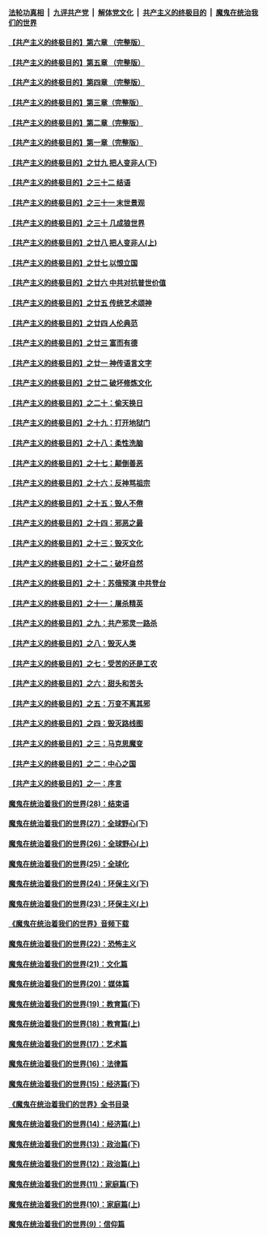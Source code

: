 ####  [法轮功真相](../../../../basic/blob/master/README.md?t=03310601) &nbsp;|&nbsp; [九评共产党](../../../../9ping.md/blob/master/README.md?t=03310601) &nbsp;|&nbsp; [解体党文化](../../../../jtdwh.md/blob/master/README.md?t=03310601)  &nbsp;|&nbsp; [共产主义的终极目的](../../../../gczydzjmd.md/blob/master/README.md?t=03310601) &nbsp;|&nbsp; [魔鬼在统治我们的世界](../../../../mgztzwmdsj.md/blob/master/README.md?t=03310601) 

#### [【共产主义的终极目的】第六章 （完整版）](../pages/nsc422/n11428913.md?t=03310601) 

#### [【共产主义的终极目的】第五章 （完整版）](../pages/nsc422/n11428912.md?t=03310601) 

#### [【共产主义的终极目的】第四章 （完整版）](../pages/nsc422/n11428907.md?t=03310601) 

#### [【共产主义的终极目的】第三章（完整版）](../pages/nsc422/n11428848.md?t=03310601) 

#### [【共产主义的终极目的】第二章（完整版）](../pages/nsc422/n11428831.md?t=03310601) 

#### [【共产主义的终极目的】第一章（完整版）](../pages/nsc422/n11417651.md?t=03310601) 

#### [【共产主义的终极目的】之廿九 把人变非人(下)](../pages/nsc422/n11344140.md?t=03310601) 

#### [【共产主义的终极目的】之三十二 结语](../pages/nsc422/n11360535.md?t=03310601) 

#### [【共产主义的终极目的】之三十一 末世景观](../pages/nsc422/n11351129.md?t=03310601) 

#### [【共产主义的终极目的】之三十 几成狼世界](../pages/nsc422/n11348280.md?t=03310601) 

#### [【共产主义的终极目的】之廿八 把人变非人(上)](../pages/nsc422/n11340492.md?t=03310601) 

#### [【共产主义的终极目的】之廿七 以恨立国](../pages/nsc422/n11336944.md?t=03310601) 

#### [【共产主义的终极目的】之廿六 中共对抗普世价值](../pages/nsc422/n11324785.md?t=03310601) 

#### [【共产主义的终极目的】之廿五 传统艺术颂神](../pages/nsc422/n11296396.md?t=03310601) 

#### [【共产主义的终极目的】之廿四 人伦典范](../pages/nsc422/n11296397.md?t=03310601) 

#### [【共产主义的终极目的】之廿三 富而有德](../pages/nsc422/n11283598.md?t=03310601) 

#### [【共产主义的终极目的】之廿一 神传语言文字](../pages/nsc422/n11263265.md?t=03310601) 

#### [【共产主义的终极目的】之廿二 破坏修炼文化](../pages/nsc422/n11245728.md?t=03310601) 

#### [【共产主义的终极目的】之二十：偷天换日](../pages/nsc422/n11238846.md?t=03310601) 

#### [【共产主义的终极目的】之十九：打开地狱门](../pages/nsc422/n11206376.md?t=03310601) 

#### [【共产主义的终极目的】之十八：柔性洗脑](../pages/nsc422/n11199994.md?t=03310601) 

#### [【共产主义的终极目的】之十七：颠倒善恶](../pages/nsc422/n11179782.md?t=03310601) 

#### [【共产主义的终极目的】之十六：反神骂祖宗](../pages/nsc422/n11166798.md?t=03310601) 

#### [【共产主义的终极目的】之十五：毁人不倦](../pages/nsc422/n11166792.md?t=03310601) 

#### [【共产主义的终极目的】之十四：邪恶之最](../pages/nsc422/n11150249.md?t=03310601) 

#### [【共产主义的终极目的】之十三：毁灭文化](../pages/nsc422/n11135227.md?t=03310601) 

#### [【共产主义的终极目的】之十二：破坏自然](../pages/nsc422/n11135214.md?t=03310601) 

#### [【共产主义的终极目的】之十：苏俄预演 中共登台](../pages/nsc422/n11118424.md?t=03310601) 

#### [【共产主义的终极目的】之十一：屠杀精英](../pages/nsc422/n11118442.md?t=03310601) 

#### [【共产主义的终极目的】之九：共产邪灵一路杀](../pages/nsc422/n11114139.md?t=03310601) 

#### [【共产主义的终极目的】之八：毁灭人类](../pages/nsc422/n11108503.md?t=03310601) 

#### [【共产主义的终极目的】之七：受苦的还是工农](../pages/nsc422/n11101809.md?t=03310601) 

#### [【共产主义的终极目的】之六：甜头和苦头](../pages/nsc422/n11096971.md?t=03310601) 

#### [【共产主义的终极目的】之五：万变不离其邪](../pages/nsc422/n11091285.md?t=03310601) 

#### [【共产主义的终极目的】之四：毁灭路线图](../pages/nsc422/n11086284.md?t=03310601) 

#### [【共产主义的终极目的】之三：马克思魔变](../pages/nsc422/n11061941.md?t=03310601) 

#### [【共产主义的终极目的】之二：中心之国](../pages/nsc422/n11047728.md?t=03310601) 

#### [【共产主义的终极目的】之一：序言](../pages/nsc422/n11086077.md?t=03310601) 

#### [魔鬼在统治着我们的世界(28)：结束语](../pages/nsc422/n10936246.md?t=03310601) 

#### [魔鬼在统治着我们的世界(27)：全球野心(下)](../pages/nsc422/n10928319.md?t=03310601) 

#### [魔鬼在统治着我们的世界(26)：全球野心(上)](../pages/nsc422/n10900318.md?t=03310601) 

#### [魔鬼在统治着我们的世界(25)：全球化](../pages/nsc422/n10788205.md?t=03310601) 

#### [魔鬼在统治着我们的世界(24)：环保主义(下)](../pages/nsc422/n10695307.md?t=03310601) 

#### [魔鬼在统治着我们的世界(23)：环保主义(上)](../pages/nsc422/n10688613.md?t=03310601) 

#### [《魔鬼在统治着我们的世界》音频下载](../pages/nsc422/n10635553.md?t=03310601) 

#### [魔鬼在统治着我们的世界(22)：恐怖主义](../pages/nsc422/n10614727.md?t=03310601) 

#### [魔鬼在统治着我们的世界(21)：文化篇](../pages/nsc422/n10597706.md?t=03310601) 

#### [魔鬼在统治着我们的世界(20)：媒体篇](../pages/nsc422/n10586579.md?t=03310601) 

#### [魔鬼在统治着我们的世界(19)：教育篇(下)](../pages/nsc422/n10564808.md?t=03310601) 

#### [魔鬼在统治着我们的世界(18)：教育篇(上)](../pages/nsc422/n10526970.md?t=03310601) 

#### [魔鬼在统治着我们的世界(17)：艺术篇](../pages/nsc422/n10499093.md?t=03310601) 

#### [魔鬼在统治着我们的世界(16)：法律篇](../pages/nsc422/n10485969.md?t=03310601) 

#### [魔鬼在统治着我们的世界(15)：经济篇(下)](../pages/nsc422/n10469975.md?t=03310601) 

#### [《魔鬼在统治着我们的世界》全书目录](../pages/nsc422/n10464261.md?t=03310601) 

#### [魔鬼在统治着我们的世界(14)：经济篇(上)](../pages/nsc422/n10457370.md?t=03310601) 

#### [魔鬼在统治着我们的世界(13)：政治篇(下)](../pages/nsc422/n10448270.md?t=03310601) 

#### [魔鬼在统治着我们的世界(12)：政治篇(上)](../pages/nsc422/n10444576.md?t=03310601) 

#### [魔鬼在统治着我们的世界(11)：家庭篇(下)](../pages/nsc422/n10440961.md?t=03310601) 

#### [魔鬼在统治着我们的世界(10)：家庭篇(上)](../pages/nsc422/n10435448.md?t=03310601) 

#### [魔鬼在统治着我们的世界(9)：信仰篇](../pages/nsc422/n10432159.md?t=03310601) 

